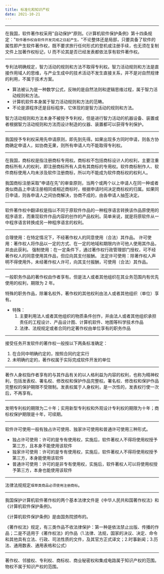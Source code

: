 ```yaml
---
title: 标准化和知识产权
date: 2021-10-21
---
```


---

在我国，软件著作权采用"自动保护"原则。《计算机软件保护条例》第十四条规定："`软件著作权自软件开发完成之日起产生。`"不论整体还是局部，只要具备了软件的属性即产生软件著作权，既不要求旅行任何形式的登机或注册手续，也无须在复制文件上加著作权标记，U 而不论其是否已经发表都依法享有软件著作权。

---

专利法明确规定，智力活动的规则和方法不取得专利权。智力活动规则和方法是直接作用域人的思维，与产业生成中的技术活动不发生直接关系，并不是对自然规律的利用，不属于技术方案。

- 算法被认为是一种数学公式，反映的是自然法则和逻辑思维过程，属于智力活动规则和方法。
- 计算机软件本身属于智力活动规则和方法的范畴。
- 不论是源程序还是目标程序，它体现的是智力活动的规则和方法。

智力活动规则和方法本身不被授予专利权，但是进行智力活动的机器设备、装置或者根据智力活动规则和方法而设计制造的仪器、装置都可以获得专利保护。

---

我国授予专利权采用先申请原则，即先到先得。如果出现多方同时申请，则各方协商确定申请人，如协商无果，则所有申请人均不能取得专利权。

---

在我国，商标权是指注册商标专用权。商标权不包括商标设计人的权利，主要注重商标所有人的权利，即注册商标所有人具有其商标的专用权。软件商标制作人、软件商标使用人均未涉及软件注册商标，所以均不能成为软件商标权的权利人。

我国商标注册采取"申请在先"的审查原则，当两个或两个以上申请人在同一种或者类似商品上申请注册相同或相近商标时，根据申请时间决定商标权的归属。如果同日申请，则各申请人之间协商解决，协商不成的，由各申请人抽签决定。

---

软件著作权中翻译权是指以不同于原软件作品的一种程序语言转换该作品原使用的程序语言，而重现软件作品内容的创作的产品权利。简单来说，就是将原软件从一中程序语言转换成另一种程序语言的权利。

---

合理使用：在特定情况下，不经著作权人的同意使用（合法）其作品。
许可使用：著作权人将作品以一定的方式、在一定的地域和期限内许可他人使用其作品，并由此获利。
强制使用：在一定条件下，通过著作权行政管理部门授权，可不经著作权人的同意使用其作品，但应向其支付报酬。
法定许可使用：除著作权人声明不得使用外，未经著作权人许可，向其支付报酬，可使用（合法）其作品。

---

一般职务作品的著作权由作者享有。但是法人或者其他组织在其业务范围内有优先使用的权利，期限为 2 年。

特殊的职务作品，除署名权外，著作权的其他权利由法人或者其他组织（单位）享有。

- 特殊：
  1. 主要利用法人或者其他组织的物质条件创作，并由法人或者其他组织承担责任的工程设计、产品设计图、计算机软件、地图等科学技术作品
  2. 法律、法规规定或者合同约定著作权由单位享有的职务作品

---

接受任务开发软件的著作权一般按以下两条标准确定：

1. 在合同中明确约定的，按照合同约定实行
2. 未明确约定的，著作权属于实际完成软件开发的单位

---

著作人身权指作者享有的与其作品有关的以人格利益为内容的权利，也称为精神权利，包括发表权、署名权、修改权和保护作品完整权。署名权、修改权和保护作品完整权的保护期限不受限制。发表权属于人身权利，是一次性的，发表权行使一次后，不再享有。

---

发明专利权的期限为二十年；实用新型专利权和外观设计专利权的期限为十年；商标权保护期限是十年，可续期。

---

软件许可使用一般有独占许可使用、独家许可使用和普通许可使用三种形式。

- 独占许可使用：许可的是专有使用权，实施后，软件著权人不得将使用权授予第三方，且本身不能使用该软件
- 独家许可使用：许可的是专有使用权，实施后，软件著权人不得将使用权授予第三方，本身能使用该软件
- 普通许可使用：许可的是非专有使用权，实施后，软件著权人可以将使用权授予第三方，本身也能使用该软件

---

法律法规规定`烟草类商品必须使用注册商标`。

---

我国保护计算机软件著作权的两个基本法律文件是《中华人民共和国著作权法》和《计算机软件保护条例》。

《计算机软件保护条例》是由国务院颁布的。

《著作权法》规定，有三类作品不收法律保护：第一种是依法禁止出版、传播的作品；二是不适用于《著作权法》的作品（1.法律、法规，国家的决议、决定、命令和其他具有立法、行政、司法性质的文件，及其官方正式译文；2.时事新闻；3.历法、通用数表、通用表格和公式）

---

著作权、邻接权、专利权、商标权、商业秘密权和集成电路属于知识产权的范围。物权不属于知识产权的范围。
